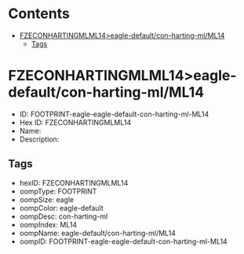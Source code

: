 



Contents
========

* [FZECONHARTINGMLML14>eagle-default/con-harting-ml/ML14](#fzeconhartingmlml14eagle-defaultcon-harting-mlml14)
	* [Tags](#tags)

# FZECONHARTINGMLML14>eagle-default/con-harting-ml/ML14

- ID: FOOTPRINT-eagle-eagle-default-con-harting-ml-ML14
- Hex ID: FZECONHARTINGMLML14
- Name: 
- Description: 

## Tags

- hexID: FZECONHARTINGMLML14
- oompType: FOOTPRINT
- oompSize: eagle
- oompColor: eagle-default
- oompDesc: con-harting-ml
- oompIndex: ML14
- oompName: eagle-default/con-harting-ml/ML14
- oompID: FOOTPRINT-eagle-eagle-default-con-harting-ml-ML14
